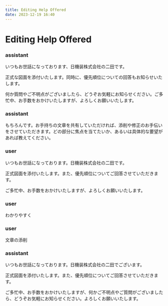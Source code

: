 ```yaml
---
title: Editing Help Offered
date: 2023-12-19 16:40
---
```


# Editing Help Offered

### assistant  

いつもお世話になっております、日機装株式会社の二田です。

正式な図面を添付いたします。同時に、優先順位についての回答もお知らせいたします。

何か質問やご不明点がございましたら、どうぞお気軽にお知らせください。ご多忙中、お手数をおかけいたしますが、よろしくお願いいたします。

### assistant  

もちろんです。お手持ちの文章を共有していただければ、添削や修正のお手伝いをさせていただきます。どの部分に焦点を当てたいか、あるいは具体的な要望があれば教えてください。

### user  

いつもお世話になっております。日機装株式会社の二田です。

正式図面を添付いたします。また、優先順位についてご回答させていただきます。

ご多忙中、お手数をおかけいたしますが、よろしくお願いいたします。


### user  

わかりやすく

### user  

文章の添削

### assistant  

いつもお世話になっております。日機装株式会社の二田でございます。

正式図面を添付いたします。また、優先順位についてご回答させていただきます。

ご多忙中、お手数をおかけいたしますが、何かご不明点やご質問がございましたら、どうぞお気軽にお知らせください。よろしくお願いいたします。
